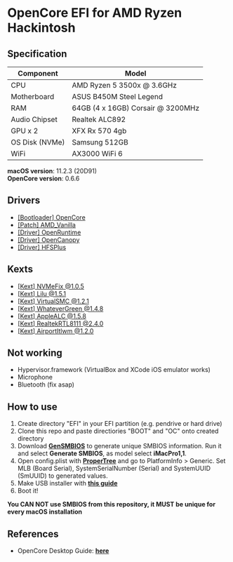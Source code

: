 # OpenCore EFI for AMD Ryzen Hackintosh

## Specification

| **Component**  | **Model**                           |
| -------------- | ----------------------------------- |
| CPU            | AMD Ryzen 5 3500x @ 3.6GHz          |
| Motherboard    | ASUS B450M Steel Legend             |
| RAM            | 64GB (4 x 16GB) Corsair @ 3200MHz   |
| Audio Chipset  | Realtek ALC892                      |
| GPU x 2        | XFX Rx 570 4gb                      |
| OS Disk (NVMe) | Samsung 512GB                       |
| WiFi           | AX3000 WiFi 6                       |

**macOS version**: 11.2.3 (20D91)
<br>
**OpenCore version**: 0.6.6

## Drivers 

- [[Bootloader] OpenCore](https://github.com/acidanthera/OpenCorePkg)
- [[Patch] AMD_Vanilla](https://github.com/AMD-OSX/AMD_Vanilla)
- [[Driver] OpenRuntime](https://github.com/acidanthera/OpenCorePkg)
- [[Driver] OpenCanopy](https://github.com/acidanthera/OpenCorePkg)
- [[Driver] HFSPlus](https://github.com/acidanthera/OcBinaryData/blob/master/Drivers/HfsPlus.efi)

## Kexts
- [[Kext] NVMeFix @1.0.5](https://github.com/acidanthera/NVMeFix)
- [[Kext] Lilu @1.5.1](https://github.com/acidanthera/Lilu)
- [[Kext] VirtualSMC @1.2.1](https://github.com/acidanthera/VirtualSMC)
- [[Kext] WhateverGreen @1.4.8](https://github.com/acidanthera/WhateverGreen)
- [[Kext] AppleALC @1.5.8](https://github.com/acidanthera/AppleALC)
- [[Kext] RealtekRTL8111 @2.4.0](https://github.com/Mieze/RTL8111_driver_for_OS_X/releases)
- [[Kext] AirportItlwm @1.2.0](https://github.com/OpenIntelWireless/itlwm)


## Not working

- Hypervisor.framework (VirtualBox and XCode iOS emulator works)
- Microphone 
- Bluetooth (fix asap)

## How to use

1. Create directory "EFI" in your EFI partition (e.g. pendrive or hard drive)
2. Clone this repo and paste directiories "BOOT" and "OC" onto created directory
3. Download [**GenSMBIOS**](https://github.com/corpnewt/GenSMBIOS) to generate unique SMBIOS information. Run it and select **Generate SMBIOS**, as model select **iMacPro1,1**.
4. Open config.plist with [**ProperTree**](https://github.com/corpnewt/ProperTree) and go to PlatformInfo > Generic. Set MLB (Board Serial), SystemSerialNumber (Serial) and SystemUUID (SmUUID) to generated values.
5. Make USB installer with [**this guide**](https://dortania.github.io/OpenCore-Desktop-Guide/installer-guide/)
6. Boot it!

**You CAN NOT use SMBIOS from this repository, it MUST be unique for every macOS installation**

## References

- OpenCore Desktop Guide: [**here**](https://dortania.github.io/OpenCore-Install-Guide/)
